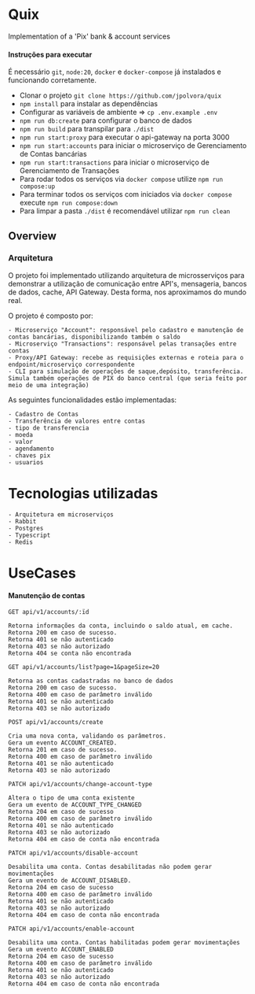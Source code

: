 # Quix
Implementation of a 'Pix' bank & account services

#### Instruções para executar

É necessário `git`, `node:20`, `docker` e `docker-compose` já instalados e funcionando corretamente.

- Clonar o projeto `git clone https://github.com/jpolvora/quix`
-   `npm install` para instalar as dependências
-   Configurar as variáveis de ambiente => `cp .env.example .env`
-   `npm run db:create` para configurar o banco de dados
-   `npm run build` para transpilar para `./dist`
-   `npm run start:proxy` para executar o api-gateway na porta 3000
-   `npm run start:accounts` para iniciar o microserviço de Gerenciamento de Contas bancárias
-   `npm run start:transactions` para iniciar o microserviço de Gerenciamento de Transações
-   Para rodar todos os serviços via `docker compose` utilize `npm run compose:up`  
-   Para terminar todos os serviços com iniciados via `docker compose` execute `npm run compose:down`
-   Para limpar a pasta `./dist` é recomendável utilizar `npm run clean`

## Overview

### Arquitetura

O projeto foi implementado utilizando arquitetura de microsserviços para demonstrar a utilização de comunicação entre API's, mensageria, bancos de dados, cache, API Gateway. Desta forma, nos aproximamos do mundo real.

O projeto é composto por:

    - Microserviço "Account": responsável pelo cadastro e manutenção de contas bancárias, disponibilizando também o saldo
    - Microserviço "Transactions": responsável pelas transações entre contas
    - Proxy/API Gateway: recebe as requisições externas e roteia para o endpoint/microserviço correspondente
    - CLI para simulação de operações de saque,depósito, transferência. Simula também operações de PIX do banco central (que seria feito por meio de uma integração)

As seguintes funcionalidades estão implementadas:

    - Cadastro de Contas
    - Transferência de valores entre contas
    - tipo de transferencia
    - moeda
    - valor
    - agendamento
    - chaves pix
    - usuarios

# Tecnologias utilizadas

    - Arquitetura em microserviços
    - Rabbit
    - Postgres
    - Typescript
    - Redis

# UseCases

#### Manutenção de contas

`GET api/v1/accounts/:ïd`

    Retorna informações da conta, incluindo o saldo atual, em cache.
    Retorna 200 em caso de sucesso.    
    Retorna 401 se não autenticado
    Retorna 403 se não autorizado
    Retorna 404 se conta não encontrada

`GET api/v1/accounts/list?page=1&pageSize=20`

    Retorna as contas cadastradas no banco de dados
    Retorna 200 em caso de sucesso.
    Retorna 400 em caso de parâmetro inválido
    Retorna 401 se não autenticado
    Retorna 403 se não autorizado

`POST api/v1/accounts/create`

    Cria uma nova conta, validando os parâmetros.
    Gera um evento ACCOUNT_CREATED.
    Retorna 201 em caso de sucesso.
    Retorna 400 em caso de parâmetro inválido
    Retorna 401 se não autenticado
    Retorna 403 se não autorizado

`PATCH api/v1/accounts/change-account-type`
    
    Altera o tipo de uma conta existente
    Gera um evento de ACCOUNT_TYPE_CHANGED
    Retorna 204 em caso de sucesso
    Retorna 400 em caso de parâmetro inválido    
    Retorna 401 se não autenticado
    Retorna 403 se não autorizado
    Retorna 404 em caso de conta não encontrada

`PATCH api/v1/accounts/disable-account`

    Desabilita uma conta. Contas desabilitadas não podem gerar movimentações
    Gera um evento de ACCOUNT_DISABLED.
    Retorna 204 em caso de sucesso
    Retorna 400 em caso de parâmetro inválido    
    Retorna 401 se não autenticado
    Retorna 403 se não autorizado
    Retorna 404 em caso de conta não encontrada

`PATCH api/v1/accounts/enable-account`

    Desabilita uma conta. Contas habilitadas podem gerar movimentações
    Gera um evento ACCOUNT_ENABLED
    Retorna 204 em caso de sucesso
    Retorna 400 em caso de parâmetro inválido    
    Retorna 401 se não autenticado
    Retorna 403 se não autorizado
    Retorna 404 em caso de conta não encontrada